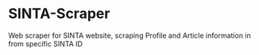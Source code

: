 # SINTA-Scraper
 Web scraper for SINTA website, scraping Profile and Article information in from specific SINTA ID
